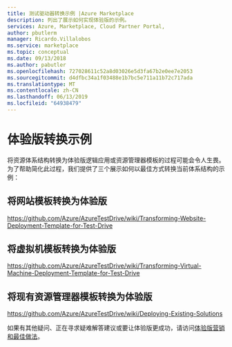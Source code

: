 ```yaml
---
title: 测试驱动器转换示例 |Azure Marketplace
description: 列出了展示如何实现体验版的示例。
services: Azure, Marketplace, Cloud Partner Portal,
author: pbutlerm
manager: Ricardo.Villalobos
ms.service: marketplace
ms.topic: conceptual
ms.date: 09/13/2018
ms.author: pabutler
ms.openlocfilehash: 727028611c52a8d03026e5d3fa67b2e0ee7e2053
ms.sourcegitcommit: d4dfbc34a1f03488e1b7bc5e711a11b72c717ada
ms.translationtype: MT
ms.contentlocale: zh-CN
ms.lasthandoff: 06/13/2019
ms.locfileid: "64938479"
---
```

<a name="transforming-examples-for-test-drive"></a>体验版转换示例
====================================

将资源体系结构转换为体验版逻辑应用或资源管理器模板的过程可能会令人生畏。 为了帮助简化此过程，我们提供了三个展示如何以最佳方式转换当前体系结构的示例：

<a name="transform-website-template-into-test-drive"></a>将网站模板转换为体验版
------------------------------------------

<https://github.com/Azure/AzureTestDrive/wiki/Transforming-Website-Deployment-Template-for-Test-Drive>

<a name="transform-virtual-machine-template-into-test-drive"></a>将虚拟机模板转换为体验版
--------------------------------------------------

<https://github.com/Azure/AzureTestDrive/wiki/Transforming-Virtual-Machine-Deployment-Template-for-Test-Drive>

<a name="transform-existing-resource-manager-templates-into-test-drive"></a>将现有资源管理器模板转换为体验版
------------------------------------------------

<https://github.com/Azure/AzureTestDrive/wiki/Deploying-Existing-Solutions>

如果有其他疑问、正在寻求疑难解答建议或要让体验版更成功，请访问[体验版营销和最佳做法](./marketing-and-best-practices.md)。
